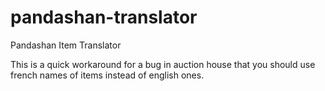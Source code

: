 pandashan-translator
====================

Pandashan Item Translator

This is a quick workaround for a bug in auction house that you should use french names of items instead of english ones. 
